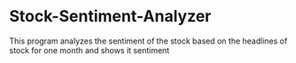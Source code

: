 # Stock-Sentiment-Analyzer
This program analyzes the sentiment of the stock based on the headlines of stock for one month and shows it sentiment
